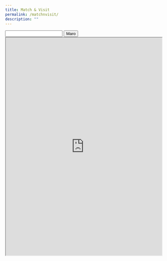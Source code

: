 ```yaml
---
title: Match & Visit
permalink: /matchnvisit/
description: ""
---
```

<body>
<input type="text" id="Name" name="Name">
<input type='button' name='executer' value="Maro">
<body>

<iframe align="left" src="https://www.checkfirst.gov.sg/c/quiz" style="width:100%;height:700px"></iframe>